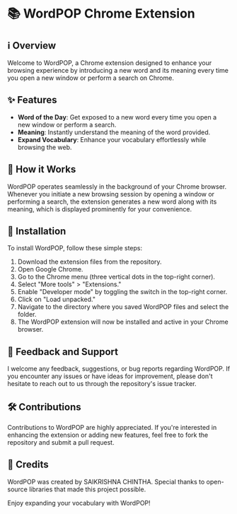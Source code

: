 # 📚 WordPOP Chrome Extension

## ℹ️ Overview

Welcome to WordPOP, a Chrome extension designed to enhance your browsing experience by introducing a new word and its meaning every time you open a new window or perform a search on Chrome.

## ✨ Features

- **Word of the Day**: Get exposed to a new word every time you open a new window or perform a search.
- **Meaning**: Instantly understand the meaning of the word provided.
- **Expand Vocabulary**: Enhance your vocabulary effortlessly while browsing the web.

## 🚀 How it Works

WordPOP operates seamlessly in the background of your Chrome browser. Whenever you initiate a new browsing session by opening a window or performing a search, the extension generates a new word along with its meaning, which is displayed prominently for your convenience.

## 🔧 Installation

To install WordPOP, follow these simple steps:

1. Download the extension files from the repository.
2. Open Google Chrome.
3. Go to the Chrome menu (three vertical dots in the top-right corner).
4. Select "More tools" > "Extensions."
5. Enable "Developer mode" by toggling the switch in the top-right corner.
6. Click on "Load unpacked."
7. Navigate to the directory where you saved WordPOP files and select the folder.
8. The WordPOP extension will now be installed and active in your Chrome browser.

## 📣 Feedback and Support

I welcome any feedback, suggestions, or bug reports regarding WordPOP. If you encounter any issues or have ideas for improvement, please don't hesitate to reach out to us through the repository's issue tracker.

## 🛠️ Contributions

Contributions to WordPOP are highly appreciated. If you're interested in enhancing the extension or adding new features, feel free to fork the repository and submit a pull request.

## 🙏 Credits

WordPOP was created by SAIKRISHNA CHINTHA. Special thanks to open-source libraries that made this project possible.

Enjoy expanding your vocabulary with WordPOP!
